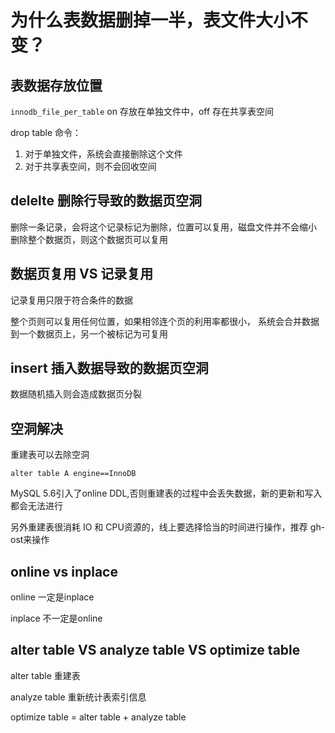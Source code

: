 # 为什么表数据删掉一半，表文件大小不变？

## 表数据存放位置

`innodb_file_per_table` on 存放在单独文件中，off 存在共享表空间

drop table 命令： 

1. 对于单独文件，系统会直接删除这个文件
2. 对于共享表空间，则不会回收空间

## delelte 删除行导致的数据页空洞

删除一条记录，会将这个记录标记为删除，位置可以复用，磁盘文件并不会缩小  
删除整个数据页，则这个数据页可以复用  

## 数据页复用 VS 记录复用

记录复用只限于符合条件的数据  

整个页则可以复用任何位置，如果相邻连个页的利用率都很小，
系统会合并数据到一个数据页上，另一个被标记为可复用    

## insert 插入数据导致的数据页空洞

数据随机插入则会造成数据页分裂


## 空洞解决

重建表可以去除空洞

`alter table A engine==InnoDB`  

MySQL 5.6引入了online DDL,否则重建表的过程中会丢失数据，新的更新和写入都会无法进行

另外重建表很消耗 IO 和 CPU资源的，线上要选择恰当的时间进行操作，推荐 gh-ost来操作  

## online vs inplace

online 一定是inplace

inplace 不一定是online


## alter table VS analyze table VS optimize table

alter table 重建表  

analyze table 重新统计表索引信息  

optimize table = alter table + analyze table